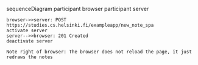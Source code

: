 sequenceDiagram
    participant browser
    participant server

    browser->>server: POST https://studies.cs.helsinki.fi/exampleapp/new_note_spa
    activate server
    server-->>browser: 201 Created
    deactivate server

    Note right of browser: The browser does not reload the page, it just redraws the notes